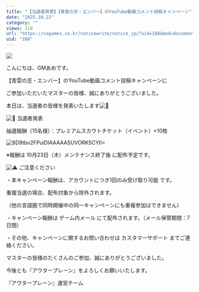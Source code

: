 ```yaml
---
title: "【当選者発表】【青雲の志・エンバー】のYouTube動画コメント投稿キャンペーン"
date: "2025.10.22"
category: ""
views: 118
url: "https://vagames.co.kr/noticewrite/notice_jp/?uid=168&mod=document"
uid: "168"
---
```


![](/images/news/live/jp/168-b8c18017.png)  
  

こんにちは、GMあめです。

  

【青雲の志・エンバー】のYouTube動画コメント投稿キャンペーンに

ご参加いただいたマスターの皆様、誠にありがとうございました。

本日は、当選者の皆様を発表いたします![🎉](/images/news/live/kr/14-5e3f7088.svg)

  

![🎁](/images/news/live/kr/167-00ebbf59.svg) 当選者発表

  

抽選報酬（15名様）：プレミアムスカウトチケット（イベント）×10枚  
  

![8D9tbv2FPuiDIAAAAASUVORK5CYII=](/images/news/live/jp/168-base64-0-2de4a1fd.png)  
  

※報酬は 10月23日（木）メンテナンス終了後 に配布予定です。

  

![⚠️](/images/news/live/kr/16-56bce6b0.svg) ご注意ください

・本キャンペーン報酬は、アカウントにつき1回のみ受け取り可能 です。

重複当選の場合、配布対象から除外されます。

（他の言語圏で同時開催中の同一キャンペーンにも重複参加はできません）

・キャンペーン報酬は ゲーム内メール にて配布されます。（メール保管期間：7日間）

・その他、キャンペーンに関するお問い合わせは カスタマーサポート までご連絡ください。

  

マスターの皆様のたくさんのご参加、誠にありがとうございました。

今後とも『アウタープレーン』をよろしくお願いいたします。

  

『アウタープレーン』運営チーム